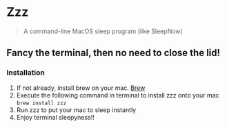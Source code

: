 # Zzz
> A command-line MacOS sleep program (like SleepNow)

## **Fancy the terminal, then no need to close the lid!**

### Installation
1. If not already, install brew on your mac.
    [Brew](https://brew.sh)
2. Execute the following command in terminal to install zzz onto your mac
    `brew install zzz`
3. Run zzz to put your mac to sleep instantly
3. Enjoy terminal sleepyness!!
